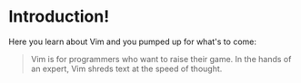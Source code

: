 # Introduction!

Here you learn about Vim and you pumped up for what's to come:

> Vim is for programmers who want to raise their game. In the hands of an expert, Vim shreds text at the speed of thought.
